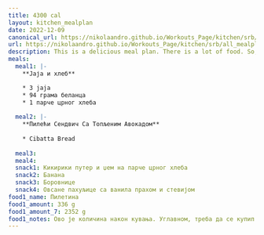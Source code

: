 ```yaml
---
title: 4300 cal
layout: kitchen_mealplan
date: 2022-12-09
canonical_url: https://nikolaandro.github.io/Workouts_Page/kitchen/srb/all_mealplans/4300/
url: https://nikolaandro.github.io/Workouts_Page/kitchen/srb/all_mealplans/4300/
description: This is a delicious meal plan. There is a lot of food. So, make sure you get up on time to start eating.
meals:
  meal1: |-
    **Јаја и хлеб**

    * 3 jaja
    * 94 грама беланца
    * 1 парче црног хлеба
    
  meal2: |- 
    **Пилећи Сендвич Са Топљеним Авокадом**
    
    * Cibatta Bread
    
  meal3: 
  meal4:
  snack1: Кикирики путер и џем на парче црног хлеба
  snack2: Банана
  snack3: Боровнице
  snack4: Овсане пахуљице са ванила прахом и стевијом
food1_name: Пилетина
food1_amount: 336 g
food1_amount_7: 2352 g
food1_notes: Ово је количина након кувања. Углавном, треба да се купип дупло више пилетине и све се то скува. На крају изађе како треба.
---
```

